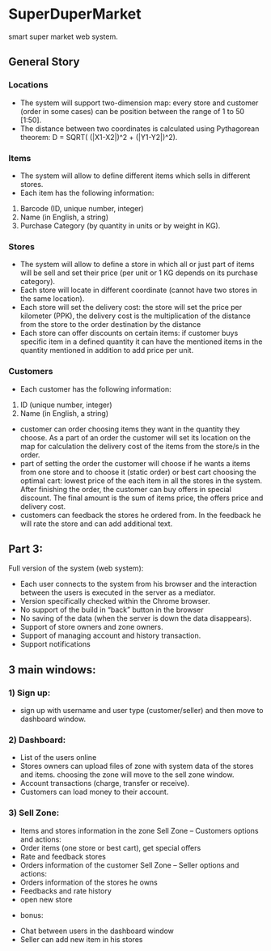 # SuperDuperMarket
smart super market web system.


## General Story
### Locations
- The system will support two-dimension map: every store and customer (order in some cases) can be position between the range of 1 to 50 [1:50].
- The distance between two coordinates is calculated using Pythagorean theorem: D = SQRT( (|X1-X2|)^2 + (|Y1-Y2|)^2).
### Items
- The system will allow to define different items which sells in different stores.
- Each item has the following information:
1) Barcode (ID, unique number, integer)
2) Name (in English, a string)
3) Purchase Category (by quantity in units or by weight in KG).
### Stores
- The system will allow to define a store in which all or just part of items will be sell and set their price (per unit or 1 KG depends on its purchase category).
- Each store will locate in different coordinate (cannot have two stores in the same location).
- Each store will set the delivery cost: the store will set the price per kilometer (PPK), the delivery cost is the multiplication of the distance from the store to the order destination by the distance
- Each store can offer discounts on certain items: if customer buys specific item in a defined quantity it can have the mentioned items in the quantity mentioned in addition to add price per unit.
### Customers
- Each customer has the following information:
1) ID (unique number, integer)
2) Name (in English, a string)
- customer can order choosing items they want in the quantity they choose. As a part of an order the customer will set its location on the map for calculation the delivery cost of the items from the store/s in the order.
- part of setting the order the customer will choose if he wants a items from one store and to choose it (static order) or best cart choosing the optimal cart: lowest price of the each item in all the stores in the system. After finishing the order, the customer can buy offers in special discount. The final amount is the sum of  items price, the offers price and delivery cost.
- customers can feedback the stores he ordered from. In the feedback he will rate the store and can add additional text.

## Part 3:
Full version of the system (web system):
- Each user connects to the system from his browser and the interaction between the users is executed in the server as a mediator.
- Version specifically checked within the Chrome browser.
- No support of the build in “back” button in the browser
- No saving of the data (when the server is down the data disappears).
- Support of store owners and zone owners.
- Support of managing account and history transaction.
- Support notifications

## 3 main windows:
### 1)	Sign up: 
- sign up with username and user type (customer/seller) and then move to dashboard window.
### 2)	Dashboard:
- List of the users online
- Stores owners can upload files of zone with system data of the stores and items. choosing the zone will move to the sell zone window.
- Account transactions (charge, transfer or receive).
- Customers can load money to their account.
### 3) Sell Zone:
- Items and stores information in the zone
Sell Zone – Customers options and actions:
- Order items (one store or best cart), get special offers
- Rate and feedback stores
- Orders information of the customer
Sell Zone – Seller options and actions:
- Orders information of the stores he owns 
- Feedbacks and rate history
- open new store

* bonus:
- Chat between users in the dashboard window
- Seller can add new item in his stores 


